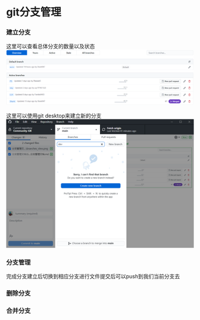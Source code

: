# git分支管理

### 建立分支

这里可以查看总体分支的数量以及状态
![](./img/branches_view.png)

这里可以使用git desktop来建立新的分支
![](./img/branches_create.png)

### 分支管理

完成分支建立后切换到相应分支进行文件提交后可以push到我们当前分支去


### 删除分支


### 合并分支